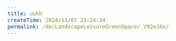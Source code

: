```yaml
---
title: uuhh
createTime: 2024/11/07 23:24:34
permalink: /de/LandscapeLeisureGreenSpace/_V92eJXo/
---
```

